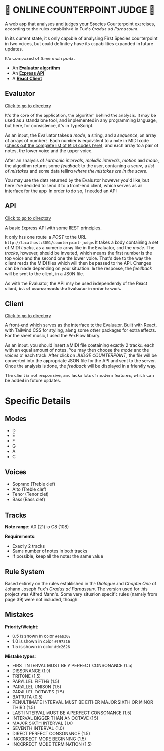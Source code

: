 # 🎼 ONLINE COUNTERPOINT JUDGE 🎼

A web app that analyses and judges your Species Counterpoint exercises, according to the rules established in Fux's _Gradus ad Parnassum_.

In its current state, it's only capable of analysing First Species counterpoint in two voices, but could definitely have its capabilities expanded in future updates.

It's composed of _three main parts_:

-   An [**Evaluator algorithm**](#evaluator)
-   An [**Express API**](#api)
-   A [**React Client**](#client)

## Evaluator

[Click to go to directory](server/src/counterpoint-judge/)

It's the core of the application, the algorithm behind the analysis. It may be used as a standalone tool, and implemented in any programming language, but here, for consistence, it's in TypeScript.

As an input, the Evaluator takes a _mode_, a string, and a _sequence_, an array of arrays of numbers. Each number is equivalent to a note in MIDI code ([check out the complete list of MIDI codes here](https://homes.luddy.indiana.edu/donbyrd/Teach/MusicalPitchesTable.htm)), and each array to a pair of notes, the lower voice and the upper voice.

After an analysis of _harmonic intervals_, _melodic intervals_, _motion_ and _mode_, the algorithm returns some _feedback_ to the user, containing a _score_, a _list of mistakes_ and some data telling _where the mistakes are in the score_.

You may use the data returned by the Evaluator however you'd like, but here I've decided to send it to a front-end client, which serves as an interface for the app. In order to do so, I needed an API.

## API

[Click to go to directory](/server/src/api/)

A basic Express API with some REST principles.

It only has one route, a _POST_ to the URL `http://localhost:3001/counterpoint-judge`. It takes a body containing a set of MIDI _tracks_, as a numeric array like in the Evaluator, and the _mode_. The _tracks_, however, should be inverted, which means the first number is the top voice and the second one the lower voice. That's due to the way the client reads the MIDI files which will then be passed to the API. Changes can be made depending on your situation. In the response, the _feedback_ will be sent to the client, in a JSON file.

As with the Evaluator, the API may be used independently of the React client, but of course needs the Evaluator in order to work.

## Client

[Click to go to directory](/client/)

A front-end which serves as the interface to the Evaluator. Built with React, with Tailwind CSS for styling, along some other packages for extra effects. For the sheet music, I used the VexFlow library.

As an input, you should insert a MIDI file containing exactly 2 tracks, each with an equal amount of notes. You may then choose the _mode_ and the _voices_ of each track. After click on _JUDGE COUNTERPOINT_, the file will be converted into the appropriate JSON file for the API and sent to the server. Once the analysis is done, the _feedback_ will be displayed in a friendly way.

The client is not responsive, and lacks lots of modern features, which can be added in future updates.

# Specific Details

## Modes

-   D
-   E
-   F
-   G
-   A
-   C

## Voices

-   Soprano (Treble clef)
-   Alto (Treble clef)
-   Tenor (Tenor clef)
-   Bass (Bass clef)

## Tracks

**Note range**: A0 (21) to C8 (108)

**Requirements**:

-   Exactly 2 tracks
-   Same number of notes in both tracks
-   If possible, keep all the notes the same value

## Rule System

Based entirely on the rules established in the _Dialogue_ and _Chapter One_ of Johann Joseph Fux's _Gradus ad Parnassum_. The version used for this project was Alfred Mann's. Some very situation specific rules (namely from page 39) were not included, though.

## Mistakes

**Priority/Weight**:

-   0.5 is shown in color `#eab308`
-   1.0 is shown in color `#f97316`
-   1.5 is shown in color `#dc2626`

**Mistake types**:

-   FIRST INTERVAL MUST BE A PERFECT CONSONANCE (1.5)
-   DISSONANCE (1.0)
-   TRITONE (1.5)
-   PARALLEL FIFTHS (1.5)
-   PARALLEL UNISON (1.5)
-   PARALLEL OCTAVES (1.5)
-   BATTUTA (0.5)
-   PENULTIMATE INTERVAL MUST BE EITHER MAJOR SIXTH OR MINOR THIRD (1.5)
-   LAST INTERVAL MUST BE A PERFECT CONSONANCE (1.5)
-   INTERVAL BIGGER THAN AN OCTAVE (1.5)
-   MAJOR SIXTH INTERVAL (1.0)
-   SEVENTH INTERVAL (1.0)
-   DIRECT PERFECT CONSONANCE (1.5)
-   INCORRECT MODE BEGINNING (1.5)
-   INCORRECT MODE TERMINATION (1.5)
